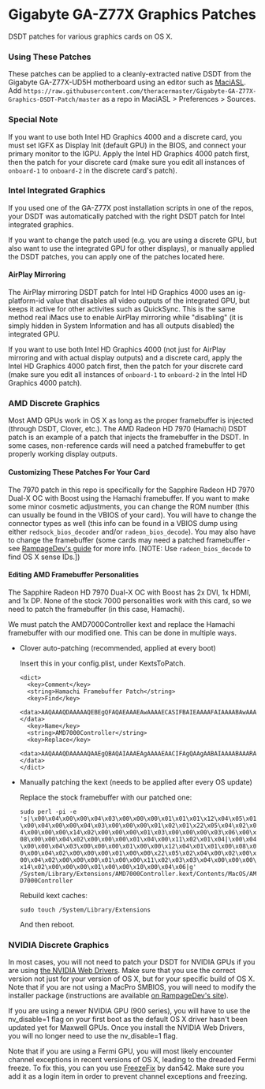 # Gigabyte GA-Z77X Graphics Patches

DSDT patches for various graphics cards on OS X.

### Using These Patches
These patches can be applied to a cleanly-extracted native DSDT from the Gigabyte GA-Z77X-UD5H motherboard using an editor such as [MaciASL](http://maciasl.sourceforge.net). Add `https://raw.githubusercontent.com/theracermaster/Gigabyte-GA-Z77X-Graphics-DSDT-Patch/master` as a repo in MaciASL > Preferences > Sources.

### Special Note
If you want to use both Intel HD Graphics 4000 and a discrete card, you must set IGFX as Display Init (default GPU) in the BIOS, and connect your primary monitor to the IGPU. Apply the Intel HD Graphics 4000 patch first, then the patch for your discrete card (make sure you edit all instances of `onboard-1` to `onboard-2` in the discrete card's patch).

### Intel Integrated Graphics
If you used one of the GA-Z77X post installation scripts in one of the repos, your DSDT was automatically patched with the right DSDT patch for Intel integrated graphics.

If you want to change the patch used (e.g. you are using a discrete GPU, but also want to use the integrated GPU for other displays), or manually applied the DSDT patches, you can apply one of the patches located here.
#### AirPlay Mirroring
The AirPlay mirroring DSDT patch for Intel HD Graphics 4000 uses an ig-platform-id value that disables all video outputs of the integrated GPU, but keeps it active for other activites such as QuickSync. This is the same method real iMacs use to enable AirPlay mirroring while "disabling" (it is simply hidden in System Information and has all outputs disabled) the integrated GPU.

If you want to use both Intel HD Graphics 4000  (not just for AirPlay mirroring and with actual display outputs) and a discrete card, apply the Intel HD Graphics 4000 patch first, then the patch for your discrete card (make sure you edit all instances of `onboard-1` to `onboard-2` in the Intel HD Graphics 4000 patch).

### AMD Discrete Graphics
Most AMD GPUs work in OS X as long as the proper framebuffer is injected (through DSDT, Clover, etc.). The AMD Radeon HD 7970 (Hamachi) DSDT patch is an example of a patch that injects the framebuffer in the DSDT. In some cases, non-reference cards will need a patched framebuffer to get properly working display outputs.
#### Customizing These Patches For Your Card
The 7970 patch in this repo is specifically for the Sapphire Radeon HD 7970 Dual-X OC with Boost using the Hamachi framebuffer. If you want to make some minor cosmetic adjustments, you can change the ROM number (this can usually be found in the VBIOS of your card). You will have to change the connector types as well (this info can be found in a VBIOS dump using either `redsock_bios_decoder` and/or `radeon_bios_decode`). You may also have to change the framebuffer (some cards may need a patched framebuffer - see [RampageDev's guide](http://www.rampagedev.com/?page_id=82&page=10) for more info. [NOTE: Use `radeon_bios_decode` to find OS X sense IDs.])

#### Editing AMD Framebuffer Personalities
The Sapphire Radeon HD 7970 Dual-X OC with Boost has 2x DVI, 1x HDMI, and 1x DP. None of the stock 7000 personalities work with this card, so we need to patch the framebuffer (in this case, Hamachi).

We must patch the AMD7000Controller kext and replace the Hamachi framebuffer with our modified one. This can be done in multiple ways.

- Clover auto-patching (recommended, applied at every boot)

  Insert this in your config.plist, under KextsToPatch.
  
  ```plist
  <dict>
    <key>Comment</key>
    <string>Hamachi Framebuffer Patch</string>
    <key>Find</key>
    <data>AAQAAAQDAAAAAQEBEgQFAQAEAAAEAwAAAAECASIFBAIEAAAAFAIAAAABAwAAAAMGAAgAAAQCAAAAAQQAEQIBBA==</data>
    <key>Name</key>
    <string>AMD7000Controller</string>
    <key>Replace</key>
    <data>AAQAAAQDAAAAAQAAEgQBAQAIAAAEAgAAAAEAACIFAgQAAgAABAIAAAABAAARAgMDBAAAABQCAAAAAQAAEAAEBg==</data>
  </dict>
  ```

- Manually patching the kext (needs to be applied after every OS update)

  Replace the stock framebuffer with our patched one:

  `sudo perl -pi -e 's|\x00\x04\x00\x00\x04\x03\x00\x00\x00\x01\x01\x01\x12\x04\x05\x01\x00\x04\x00\x00\x04\x03\x00\x00\x00\x01\x02\x01\x22\x05\x04\x02\x04\x00\x00\x00\x14\x02\x00\x00\x00\x01\x03\x00\x00\x00\x03\x06\x00\x08\x00\x00\x04\x02\x00\x00\x00\x01\x04\x00\x11\x02\x01\x04|\x00\x04\x00\x00\x04\x03\x00\x00\x00\x01\x00\x00\x12\x04\x01\x01\x00\x08\x00\x00\x04\x02\x00\x00\x00\x01\x00\x00\x22\x05\x02\x04\x00\x02\x00\x00\x04\x02\x00\x00\x00\x01\x00\x00\x11\x02\x03\x03\x04\x00\x00\x00\x14\x02\x00\x00\x00\x01\x00\x00\x10\x00\x04\x06|g' /System/Library/Extensions/AMD7000Controller.kext/Contents/MacOS/AMD7000Controller`
  
  Rebuild kext caches:
  
  `sudo touch /System/Library/Extensions`

  And then reboot.

### NVIDIA Discrete Graphics
In most cases, you will not need to patch your DSDT for NVIDIA GPUs if you are using [the NVIDIA Web Drivers](hhttp://www.insanelymac.com/forum/topic/301416-nvidia-web-driver-updates-for-yosemite/). Make sure that you use the correct version not just for your version of OS X, but for your specific build of OS X. Note that if you are not using a MacPro SMBIOS, you will need to modify the installer package (instructions are available [on RampageDev's site](http://www.rampagedev.com/?page_id=276&page=3)).

If you are using a newer NVIDIA GPU (900 series), you will have to use the nv_disable=1 flag on your first boot as the default OS X driver hasn't been updated yet for Maxwell GPUs. Once you install the NVIDIA Web Drivers, you will no longer need to use the nv_disable=1 flag.

Note that if you are using a Fermi GPU, you will most likely encounter channel exceptions in recent versions of OS X, leading to the dreaded Fermi freeze. To fix this, you can you use [FreezeFix](http://www.insanelymac.com/forum/topic/291300-fermi-freeze-investigation/) by dan542. Make sure you add it as a login item in order to prevent channel exceptions and freezing.

